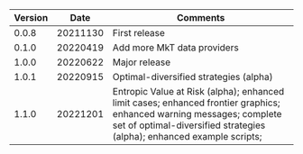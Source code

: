 | Version | Date | Comments |
|---------|------|----------|
| 0.0.8 | 20211130 | First release |
| 0.1.0 | 20220419 | Add more MkT data providers |
| 1.0.0 | 20220622 | Major release |
| 1.0.1 | 20220915 | Optimal-diversified strategies (alpha) |
| 1.1.0 | 20221201 | Entropic Value at Risk (alpha); enhanced limit cases; enhanced frontier graphics; enhanced warning messages; complete set of optimal-diversified strategies (alpha); enhanced example scripts;|
